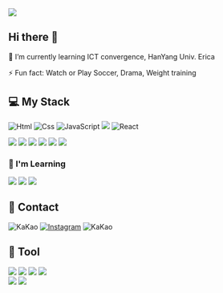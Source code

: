 <img src="https://capsule-render.vercel.app/api?type=venom&color=auto&height=250&section=header&text=Welcome!%20I'm%20Sehyun.&fontSize=60" />

## Hi there 👋

<!--
**01KimSeHyun** is a ✨ _special_ ✨ repository because its `README.md` (this file) appears on your GitHub profile.

Here are some ideas to get you started:

- 🔭 I’m currently working on ...
- 🌱 I’m currently learning ...
- 👯 I’m looking to collaborate on ...
- 🤔 I’m looking for help with ...
- 💬 Ask me about ...
- 📫 How to reach me: ...
- 😄 Pronouns: ...
- ⚡ Fun fact: ...
-->
🌱 I’m currently learning ICT convergence, HanYang Univ. Erica

⚡ Fun fact: Watch or Play Soccer, Drama, Weight training
## 💻 My Stack
<img alt="Html" src ="https://img.shields.io/badge/HTML5-E34F26.svg?&style=for-the-badge&logo=HTML5&logoColor=white"/> <img alt="Css" src ="https://img.shields.io/badge/CSS3-1572B6.svg?&style=for-the-badge&logo=CSS3&logoColor=white"/> 
<img alt="JavaScript" src ="https://img.shields.io/badge/JavaScriipt-F7DF1E.svg?&style=for-the-badge&logo=JavaScript&logoColor=black"/> 
<img src="https://img.shields.io/badge/typescript-3178C6?style=for-the-badge&logo=TypeScript&logoColor=white"/> 
<img alt="React" src ="https://img.shields.io/badge/React-61DAFB?style=for-the-badge&logo=react&logoColor=white"/>

<img src="https://img.shields.io/badge/styled--components-DB7093?style=for-the-badge&logo=styled-components&logoColor=white"> <img src="https://img.shields.io/badge/Sass-CC6699?style=for-the-badge&logo=Sass&logoColor=white">
<img src="https://img.shields.io/badge/npm-CB3837?style=for-the-badge&logo=npm&logoColor=white"> <img src="https://img.shields.io/badge/Yarn//Yarn-berry-2C8EBB?style=for-the-badge&logo=Yarn&logoColor=white"> <img src="https://img.shields.io/badge/Prettier-F7B93E?style=for-the-badge&logo=Prettier&logoColor=white"> <img src="https://img.shields.io/badge/ESLint-4B32C3?style=for-the-badge&logo=ESLint&logoColor=white">
### 📖 I'm Learning
<img src="https://img.shields.io/badge/Next.js-000000?style=for-the-badge&logo=Next.js&logoColor=white"/> <img src="https://img.shields.io/badge/react--query-FF4154?style=for-the-badge&logo=react query&logoColor=white"/> <img src="https://img.shields.io/badge/recoil-3578E5?style=for-the-badge&logo=Recoil&logoColor=white"/>
## 🤙 Contact
<img alt="KaKao" src ="https://img.shields.io/badge/Se.hyun__-%23FFCD00?style=for-the-badge&logo=KaKaoTalk&logoColor=white"/> <a href="https://www.instagram.com/ssehhyun_/" target="_blank"><img alt="Instagram" src ="https://img.shields.io/badge/Instagram-%23E4405F?style=for-the-badge&logo=Instagram&logoColor=white"/></a> <img alt="KaKao" src ="https://img.shields.io/badge/rla6170%40naver.com-%2303C75A?style=for-the-badge&logo=Naver&logoColor=black"/> 
## 🔧 Tool
<img src="https://img.shields.io/badge/vscode-007ACC?style=for-the-badge&logo=Visual Studio Code&logoColor=white"/> <img src="https://img.shields.io/badge/figma-F24E1E?style=for-the-badge&logo=Figma&logoColor=white"/> <img src="https://img.shields.io/badge/notion-000000?style=for-the-badge&logo=Notion&logoColor=white"/> <img src="https://img.shields.io/badge/slack-4A154B?style=for-the-badge&logo=Slack&logoColor=white"/> 
<br><img src="https://img.shields.io/badge/git-F05032?style=for-the-badge&logo=Git&logoColor=white"/> <img src="https://img.shields.io/badge/github-181717?style=for-the-badge&logo=GitHub&logoColor=white"/> 
